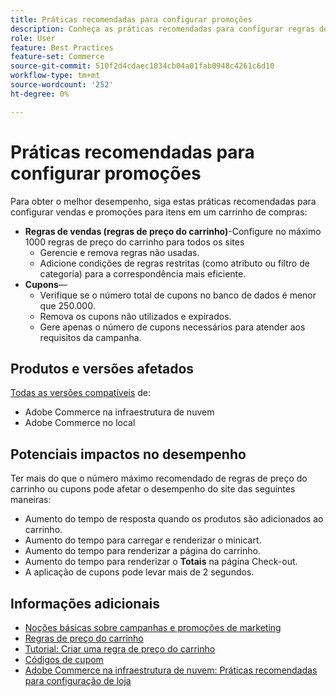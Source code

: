 ```yaml
---
title: Práticas recomendadas para configurar promoções
description: Conheça as práticas recomendadas para configurar regras de vendas e códigos de cupom para otimizar o desempenho da loja do Commerce.
role: User
feature: Best Practices
feature-set: Commerce
source-git-commit: 510f2d4cdaec1034cb04a01fab0948c4261c6d10
workflow-type: tm+mt
source-wordcount: '252'
ht-degree: 0%

---
```



# Práticas recomendadas para configurar promoções

Para obter o melhor desempenho, siga estas práticas recomendadas para configurar vendas e promoções para itens em um carrinho de compras:

- **Regras de vendas (regras de preço do carrinho)**-Configure no máximo 1000 regras de preço do carrinho para todos os sites
   - Gerencie e remova regras não usadas.
   - Adicione condições de regras restritas (como atributo ou filtro de categoria) para a correspondência mais eficiente.
- **Cupons**—
   - Verifique se o número total de cupons no banco de dados é menor que 250.000.
   - Remova os cupons não utilizados e expirados.
   - Gere apenas o número de cupons necessários para atender aos requisitos da campanha.

## Produtos e versões afetados

[Todas as versões compatíveis](../../../release/versions.md) de:

- Adobe Commerce na infraestrutura de nuvem
- Adobe Commerce no local

## Potenciais impactos no desempenho

Ter mais do que o número máximo recomendado de regras de preço do carrinho ou cupons pode afetar o desempenho do site das seguintes maneiras:

- Aumento do tempo de resposta quando os produtos são adicionados ao carrinho.
- Aumento do tempo para carregar e renderizar o minicart.
- Aumento do tempo para renderizar a página do carrinho.
- Aumento do tempo para renderizar o **Totais** na página Check-out.
- A aplicação de cupons pode levar mais de 2 segundos.

## Informações adicionais

- [Noções básicas sobre campanhas e promoções de marketing](https://devdocs.magento.com/cloud/configure/configure-best-practices.html#campaigns)
- [Regras de preço do carrinho](https://experienceleague.adobe.com/docs/commerce-admin/marketing/promotions/cart-rules/price-rules-cart.html)
- [Tutorial: Criar uma regra de preço do carrinho](https://experienceleague.adobe.com/docs/commerce-learn/tutorials/marketing/cart-price-rules.html)
- [Códigos de cupom](https://experienceleague.adobe.com/docs/commerce-admin/marketing/promotions/cart-rules/price-rules-cart-coupon.html)
- [Adobe Commerce na infraestrutura de nuvem: Práticas recomendadas para configuração de loja](https://devdocs.magento.com/cloud/configure/configure-best-practices.html)
